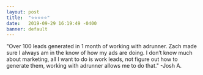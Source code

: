 ```yaml
---
layout: post
title:  "⭐⭐⭐⭐⭐"
date:   2019-09-29 16:19:49 -0400
banner: default
---
```

"Over 100 leads generated in 1 month of working with adrunner. Zach made sure I always am in the know of how my ads are doing. I don’t know much about marketing, all I want to do is work leads, not figure out how to generate them, working with adrunner allows me to do that."
-Josh A.

